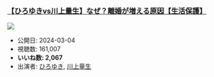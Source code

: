 ### [【ひろゆきvs川上量生】なぜ？離婚が増える原因【生活保護】](https://www.youtube.com/watch?v=p_ueXvOizys)
[![](https://img.youtube.com/vi/p_ueXvOizys/sddefault.jpg)](https://www.youtube.com/watch?v=p_ueXvOizys)
-   公開日: 2024-03-04
-   視聴数: 161,007
-   **いいね数: 2,067**
-   出演者: [ひろゆき](/rehacq_fan/people/ひろゆき "wikilink"), [川上量生](/rehacq_fan/people/川上量生 "wikilink")
